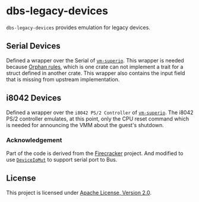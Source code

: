 # dbs-legacy-devices

`dbs-legacy-devices` provides emulation for legacy devices.

## Serial Devices

Defined a wrapper over the Serial of [`vm-superio`](https://github.com/rust-vmm/vm-superio). 
This wrapper is needed because [Orphan rules](https://doc.rust-lang.org/reference/items/implementations.html#orphan-rules),
which is one crate can not implement a trait for a struct defined in
another crate. This wrapper also contains the input field that is
missing from upstream implementation.

## i8042 Devices

Defined a wrapper over the `i8042 PS/2 Controller` of [`vm-superio`](https://github.com/rust-vmm/vm-superio). 
The i8042 PS/2 controller emulates, at this point, only the CPU reset command which is needed for announcing the VMM about the guest's shutdown.

### Acknowledgement

Part of the code is derived from the [Firecracker](https://github.com/firecracker-microvm/firecracker) project.
And modified to use [`DeviceIoMut`](../dbs_device/src/lib.rs) to support serial port to Bus.


## License

This project is licensed under [Apache License, Version 2.0](http://www.apache.org/licenses/LICENSE-2.0).
